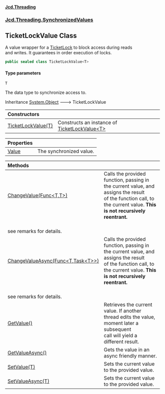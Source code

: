 #### [Jcd.Threading](index.md 'index')
### [Jcd.Threading.SynchronizedValues](Jcd.Threading.SynchronizedValues.md 'Jcd.Threading.SynchronizedValues')

## TicketLockValue<T> Class

A value wrapper for a [TicketLock](TicketLock.md 'Jcd.Threading.TicketLock') to block access during reads  
and writes. It guarantees in order execution of locks.

```csharp
public sealed class TicketLockValue<T>
```
#### Type parameters

<a name='Jcd.Threading.SynchronizedValues.TicketLockValue_T_.T'></a>

`T`

The data type to synchronize access to.

Inheritance [System.Object](https://docs.microsoft.com/en-us/dotnet/api/System.Object 'System.Object') &#129106; TicketLockValue<T>

| Constructors | |
| :--- | :--- |
| [TicketLockValue(T)](TicketLockValue_T_..ctor.Qiyrb7RohSHzoHH+Tg1lNQ.md 'Jcd.Threading.SynchronizedValues.TicketLockValue<T>.TicketLockValue(T)') | Constructs an instance of [TicketLockValue&lt;T&gt;](TicketLockValue_T_.md 'Jcd.Threading.SynchronizedValues.TicketLockValue<T>') |

| Properties | |
| :--- | :--- |
| [Value](TicketLockValue_T_.Value.md 'Jcd.Threading.SynchronizedValues.TicketLockValue<T>.Value') | The synchronized value. |

| Methods | |
| :--- | :--- |
| [ChangeValue(Func&lt;T,T&gt;)](TicketLockValue_T_.ChangeValue.6lXEnT5Pt8Em1e6VS5RuIw.md 'Jcd.Threading.SynchronizedValues.TicketLockValue<T>.ChangeValue(System.Func<T,T>)') | Calls the provided function, passing in the current value, and assigns the result<br/>of the function call, to the current value. <b>This is not recursively reentrant.<br/>see remarks for details.</b> |
| [ChangeValueAsync(Func&lt;T,Task&lt;T&gt;&gt;)](TicketLockValue_T_.ChangeValueAsync.VsMLRzkQWJhOpFuMjrK6lQ.md 'Jcd.Threading.SynchronizedValues.TicketLockValue<T>.ChangeValueAsync(System.Func<T,System.Threading.Tasks.Task<T>>)') | Calls the provided function, passing in the current value, and assigns the result<br/>of the function call, to the current value. <b>This is not recursively reentrant.<br/>see remarks for details.</b> |
| [GetValue()](TicketLockValue_T_.GetValue().md 'Jcd.Threading.SynchronizedValues.TicketLockValue<T>.GetValue()') | Retrieves the current value. If another thread edits the value, moment later a subsequent<br/>call will yield a different result. |
| [GetValueAsync()](TicketLockValue_T_.GetValueAsync().md 'Jcd.Threading.SynchronizedValues.TicketLockValue<T>.GetValueAsync()') | Gets the value in an async friendly manner. |
| [SetValue(T)](TicketLockValue_T_.SetValue.ZYSOaNTkB2fU3Z5VseNYFw.md 'Jcd.Threading.SynchronizedValues.TicketLockValue<T>.SetValue(T)') | Sets the current value to the provided value. |
| [SetValueAsync(T)](TicketLockValue_T_.SetValueAsync.uUJCArRXcAWhrlvAQaJNEw.md 'Jcd.Threading.SynchronizedValues.TicketLockValue<T>.SetValueAsync(T)') | Sets the current value to the provided value. |
